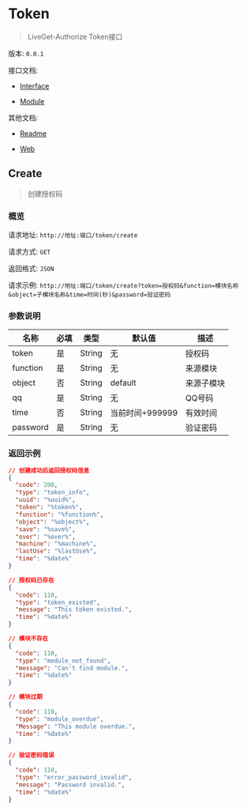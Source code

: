 # Token

> LiveGet-Authorize Token接口

版本: `0.0.1`

接口文档:

- [Interface](https://github.com/LeavesCloud/LiveGet-Authorize-Server/blob/master/Interface.md)

- [Module](https://github.com/LeavesCloud/LiveGet-Authorize-Server/blob/master/Interfaces/Module.md)

其他文档:

- [Readme](https://github.com/LeavesCloud/LiveGet-Authorize-Server/blob/master/Readme.md)

- [Web](https://github.com/LeavesCloud/LiveGet-Authorize-Server/blob/master/Web.md)



## Create

> 创建授权码

### 概览

请求地址: `http://地址:端口/token/create`

请求方式: `GET`

返回格式: `JSON`

请求示例: `http://地址:端口/token/create?token=授权码&function=模块名称&object=子模块名称&time=时间(秒)&password=验证密码`

### 参数说明

| 名称     | 必填 | 类型   | 默认值          | 描述       |
| -------- | ---- | ------ | --------------- | ---------- |
| token    | 是   | String | 无              | 授权码     |
| function | 是   | String | 无              | 来源模块   |
| object   | 否   | String | default         | 来源子模块 |
| qq       | 是   | String | 无              | QQ号码     |
| time     | 否   | String | 当前时间+999999 | 有效时间   |
| password | 是   | String | 无              | 验证密码   |

### 返回示例

```json
// 创建成功后返回授权码信息
{
  "code": 200,
  "type": "token_info",
  "uuid": "%uuid%",
  "token": "%token%",
  "function": "%function%",
  "object": "%object%",
  "save": "%save%",
  "over": "%over%",
  "machine": "%machine%",
  "lastUse": "%lastUse%",
  "time": "%date%"
}

```

```json
// 授权码已存在
{
  "code": 110,
  "type": "token_existed",
  "message": "This token existed.",
  "time": "%date%"
}
```

```json
// 模块不存在
{
  "code": 110,
  "type": "module_not_found",
  "message": "Can't find module.",
  "time": "%date%"
}
```

```json
// 模块过期
{
  "code": 110,
  "type": "module_overdue",
  "Message": "This module overdue.",
  "time": "%date%"
}
```

```json
// 验证密码错误
{
  "code": 110,
  "type": "error_password_invalid",
  "message": "Password invalid.",
  "time": "%date%"
}
```

